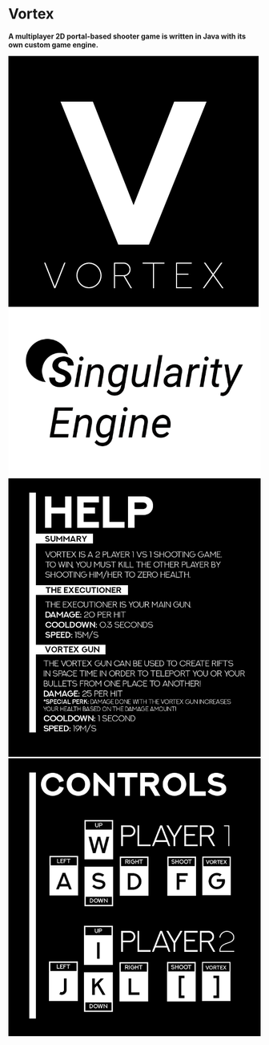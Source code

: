 # Vortex
__A multiplayer 2D portal-based shooter game is written in Java with its own custom game engine.__

![](res/VortexLogo.png)
![](res/Singularity%20Engine%20Logo.png)
![](res/help/HowToPlay.png)
![](res/help/Controls.png)
